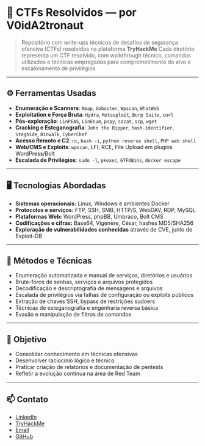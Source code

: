 # 🧠 CTFs Resolvidos — por V0idA2tronaut
> Repositório com write-ups técnicos de desafios de segurança ofensiva (CTFs) resolvidos na plataforma **TryHackMe**
Cada diretório representa um CTF resolvido, com walkthrough técnico, comandos utilizados e técnicas empregadas para comprometimento do alvo e escalonamento de privilégios

---

## ⚙️ Ferramentas Usadas
- **Enumeração e Scanners**: `Nmap`, `Gobuster`, `Wpscan`, `WhatWeb`
- **Exploitation e Força Bruta**: `Hydra`, `Metasploit`, `Burp Suite`, `curl`
- **Pós-exploração**: `LinPEAS`, `LinEnum`, `pspy`, `socat`, `scp`, `wget`
- **Cracking e Esteganografia**: `John the Ripper`, `hash-identifier`, `Steghide`, `Binwalk`, `CyberChef`
- **Acesso Remoto e C2**: `nc`, `bash -i`, `python reverse shell`, `PHP web shell`
- **Web/CMS e Exploits**: `wpscan`, LFI, RCE, File Upload em plugins WordPress/Bolt
- **Escalada de Privilégios**: `sudo -l`, `pkexec`, `GTFOBins`, `docker escape`

---

## 🖥️ Tecnologias Abordadas
- **Sistemas operacionais:** Linux, Windows e ambientes Docker
- **Protocolos e serviços:** FTP, SSH, SMB, HTTP/S, WebDAV, RDP, MySQL
- **Plataformas Web:** WordPress, phpBB, Umbraco, Bolt CMS
- **Codificações e cifras:** Base64, Vigenère, César, hashes MD5/SHA256
- **Exploração de vulnerabilidades conhecidas** através de CVE, junto de Exploit-DB

---

## 🧪 Métodos e Técnicas
- Enumeração automatizada e manual de serviços, diretórios e usuários
- Brute-force de senhas, serviços e arquivos protegidos
- Decodificação e descriptografia de mensagens e arquivos
- Escalada de privilégios via falhas de configuração ou exploits públicos
- Extração de chaves SSH, bypass de restrições sudoers
- Técnicas de esteganografia e engenharia reversa básica
- Evasão e manipulação de filtros de comandos

---

## 🎯 Objetivo
- Consolidar conhecimento em técnicas ofensivas
- Desenvolver raciocínio lógico e técnico
- Praticar criação de relatórios e documentação de pentests
- Refletir a evolução contínua na área de Red Team

---

## 📫 Contato
- [LinkedIn](www.linkedin.com/in/pedro-wontroba-b79208270)
- [TryHackMe](https://tryhackme.com/p/V0idA2tronaut)
- [Email](mailto:pedrohwlemos@hotmail.com.br)
- [GitHub](https://github.com/V0idA2tronaut)

